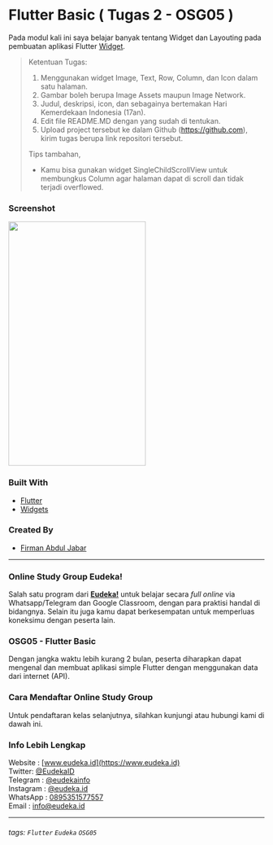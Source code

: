 # Flutter Basic ( Tugas 2 - OSG05 )
Pada modul kali ini saya belajar banyak tentang Widget dan Layouting pada pembuatan aplikasi Flutter [Widget](https://flutter.dev/docs/development/ui/widgets).

>Ketentuan Tugas:
>1. Menggunakan widget Image, Text, Row, Column, dan Icon dalam satu halaman.
>2. Gambar boleh berupa Image Assets maupun Image Network.
>3. Judul, deskripsi, icon, dan sebagainya bertemakan Hari Kemerdekaan Indonesia (17an).
>4. Edit file README.MD dengan yang sudah di tentukan.
>5. Upload project tersebut ke dalam Github (https://github.com), kirim tugas berupa link repositori tersebut.
>
>Tips tambahan,
>- Kamu bisa gunakan widget SingleChildScrollView untuk membungkus Column agar halaman dapat di scroll dan tidak terjadi overflowed.

### Screenshot
<img src="https://pbs.twimg.com/media/EDjqmTDXYAEGi-w?format=jpg&name=large" width="270" height="480" />

### Built With
- [Flutter](https://flutter.dev)
- [Widgets](https://flutter.dev/docs/development/ui/widgets)

### Created By
- [Firman Abdul Jabar](https://firmanjabar.github.io)

---

### Online Study Group Eudeka!
Salah satu program dari [**Eudeka!**](https://www.eudeka.id) untuk belajar secara _full online_ via Whatsapp/Telegram dan Google Classroom, dengan para praktisi handal di bidangnya. Selain itu juga kamu dapat berkesempatan untuk memperluas koneksimu dengan peserta lain.

### OSG05 - Flutter Basic
Dengan jangka waktu lebih kurang 2 bulan, peserta diharapkan dapat mengenal dan membuat aplikasi simple Flutter dengan menggunakan data dari internet (API).

### Cara Mendaftar Online Study Group
Untuk pendaftaran kelas selanjutnya, silahkan kunjungi atau hubungi kami di dawah ini.

### Info Lebih Lengkap
Website : [www.eudeka.id](https://www.eudeka.id)  
Twitter: [@EudekaID](https://twitter.com/EudekaID)  
Telegram : [@eudekainfo](https://t.me/eudekainfo)  
Instagram : [@eudeka.id](https://instagram.com/eudeka.id)  
WhatsApp : [0895351577557](https://wa.me/62895351577557)  
Email : [info@eudeka.id](mailto:info@eudeka.id)  

---

###### tags: `Flutter` `Eudeka` `OSG05`
